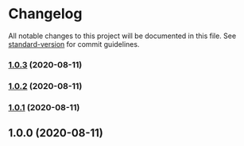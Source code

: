 # Changelog

All notable changes to this project will be documented in this file. See [standard-version](https://github.com/conventional-changelog/standard-version) for commit guidelines.

### [1.0.3](https://github.com/jdpnielsen/contextual-error/compare/v1.0.2...v1.0.3) (2020-08-11)

### [1.0.2](https://github.com/jdpnielsen/contextual-error/compare/v1.0.1...v1.0.2) (2020-08-11)

### [1.0.1](https://github.com/jdpnielsen/contextual-error/compare/v1.0.0...v1.0.1) (2020-08-11)

## 1.0.0 (2020-08-11)
